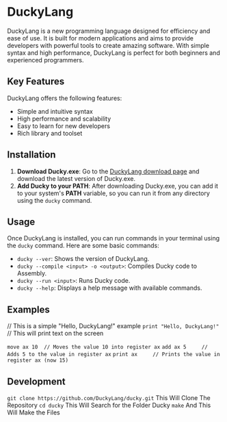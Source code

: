 # DuckyLang

DuckyLang is a new programming language designed for efficiency and ease of use. It is built for modern applications and aims to provide developers with powerful tools to create amazing software. With simple syntax and high performance, DuckyLang is perfect for both beginners and experienced programmers.

## Key Features

DuckyLang offers the following features:

- Simple and intuitive syntax
- High performance and scalability
- Easy to learn for new developers
- Rich library and toolset

## Installation

1. **Download Ducky.exe**: Go to the [DuckyLang download page](https://duckylang.github.io/) and download the latest version of Ducky.exe.
2. **Add Ducky to your PATH**: After downloading Ducky.exe, you can add it to your system's **PATH** variable, so you can run it from any directory using the `ducky` command.

## Usage

Once DuckyLang is installed, you can run commands in your terminal using the `ducky` command. Here are some basic commands:

- `ducky --ver`: Shows the version of DuckyLang.
- `ducky --compile <input> -o <output>`: Compiles Ducky code to Assembly.
- `ducky --run <input>`: Runs Ducky code.
- `ducky --help`: Displays a help message with available commands.

## Examples 
// This is a simple "Hello, DuckyLang!" example
`print "Hello, DuckyLang!"`  // This will print text on the screen

`move ax 10  // Moves the value 10 into register ax`
`add ax 5     // Adds 5 to the value in register ax`
`print ax     // Prints the value in register ax (now 15)`

## Development 
`git clone https://github.com/DuckyLang/ducky.git` This Will Clone The Repository
`cd ducky` This Will Search for the Folder Ducky
`make` And This Will Make the Files

